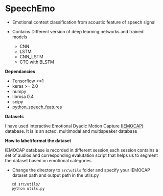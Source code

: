 # SpeechEmo
- Emotional context classification from acoustic feature of speech signal

- Contains Different version of deep learning networks and trained models
  - CNN 
  - LSTM
  - CNN_LSTM
  - CTC with BLSTM

**Dependancies**

* Tensorflow >=1
* keras >= 2.0
* numpy
* librosa 0.4
* scipy
* [python_speech_features](https://github.com/jameslyons/python_speech_features)


**Datasets** 

I have used Interactive Emotional Dyadic Motion Capture ([IEMOCAP](http://sail.usc.edu/iemocap/)) database. It is is an acted, multimodal and multispeaker database

**How to label/format the dataset**

IEMOCAP database is recorded in different session,each session contains a set of audios and corresponding evalutation script that helps us to segment the dataset based on emotional categories.

- Change the directory to  ```src\utils``` folder and specify your IEMOCAP dataset path and output path in the utils.py 

```
   cd src/utils/
   python utils.py
```




